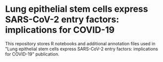# Lung epithelial stem cells express SARS-CoV-2 entry factors: implications for COVID-19

This repository stores R notebooks and additional annotation files used in "Lung epithelial stem cells express SARS-CoV-2 entry factors: implications for COVID-19" publication.

